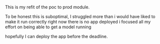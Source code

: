 This is my refit of the poc to prod module.

To be honest this is suboptimal, I struggled more than i would have liked to make it run correctly 
right now there is no app deployed i focused all my effort on being able to get a model running

hopefully I can deploy the app before the deadline.
